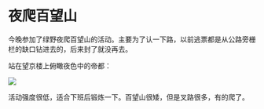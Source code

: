 # 夜爬百望山

今晚参加了绿野夜爬百望山的活动。主要为了认一下路，以前逃票都是从公路旁栅栏的缺口钻进去的，后来封了就没再去。

站在望京楼上俯瞰夜色中的帝都：

![](http://pic.yupoo.com/leninlee/CRxZLvnf/medium.jpg)

活动强度很低，适合下班后锻炼一下。百望山很矮，但是叉路很多，有的爬了。

